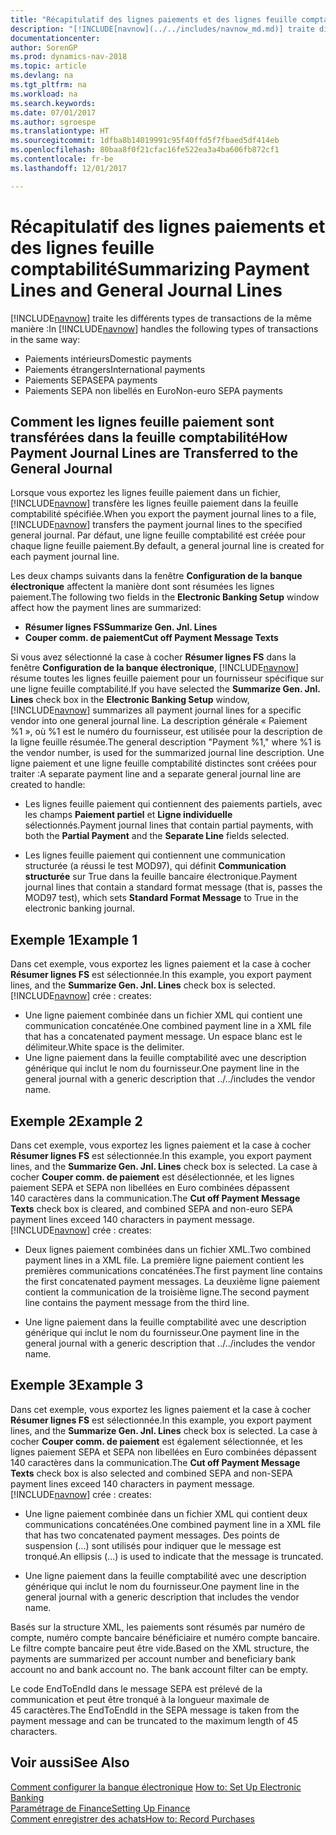 ```yaml
---
title: "Récapitulatif des lignes paiements et des lignes feuille comptabilité"
description: "[!INCLUDE[navnow](../../includes/navnow_md.md)] traite différents types de transactions de la même manière."
documentationcenter: 
author: SorenGP
ms.prod: dynamics-nav-2018
ms.topic: article
ms.devlang: na
ms.tgt_pltfrm: na
ms.workload: na
ms.search.keywords: 
ms.date: 07/01/2017
ms.author: sgroespe
ms.translationtype: HT
ms.sourcegitcommit: 1dfba8b14019991c95f40ffd5f7fbaed5df414eb
ms.openlocfilehash: 80baa8f0f21cfac16fe522ea3a4ba606fb872cf1
ms.contentlocale: fr-be
ms.lasthandoff: 12/01/2017

---
```

# <a name="summarizing-payment-lines-and-general-journal-lines"></a><span data-ttu-id="84359-103">Récapitulatif des lignes paiements et des lignes feuille comptabilité</span><span class="sxs-lookup"><span data-stu-id="84359-103">Summarizing Payment Lines and General Journal Lines</span></span>
<span data-ttu-id="84359-104">[!INCLUDE[navnow](../../includes/navnow_md.md)] traite les différents types de transactions de la même manière :</span><span class="sxs-lookup"><span data-stu-id="84359-104">In [!INCLUDE[navnow](../../includes/navnow_md.md)] handles the following types of transactions in the same way:</span></span>  

- <span data-ttu-id="84359-105">Paiements intérieurs</span><span class="sxs-lookup"><span data-stu-id="84359-105">Domestic payments</span></span>  
- <span data-ttu-id="84359-106">Paiements étrangers</span><span class="sxs-lookup"><span data-stu-id="84359-106">International payments</span></span>  
- <span data-ttu-id="84359-107">Paiements SEPA</span><span class="sxs-lookup"><span data-stu-id="84359-107">SEPA payments</span></span>  
- <span data-ttu-id="84359-108">Paiements SEPA non libellés en Euro</span><span class="sxs-lookup"><span data-stu-id="84359-108">Non-euro SEPA payments</span></span>  

## <a name="how-payment-journal-lines-are-transferred-to-the-general-journal"></a><span data-ttu-id="84359-109">Comment les lignes feuille paiement sont transférées dans la feuille comptabilité</span><span class="sxs-lookup"><span data-stu-id="84359-109">How Payment Journal Lines are Transferred to the General Journal</span></span>  
<span data-ttu-id="84359-110">Lorsque vous exportez les lignes feuille paiement dans un fichier, [!INCLUDE[navnow](../../includes/navnow_md.md)] transfère les lignes feuille paiement dans la feuille comptabilité spécifiée.</span><span class="sxs-lookup"><span data-stu-id="84359-110">When you export the payment journal lines to a file, [!INCLUDE[navnow](../../includes/navnow_md.md)] transfers the payment journal lines to the specified general journal.</span></span> <span data-ttu-id="84359-111">Par défaut, une ligne feuille comptabilité est créée pour chaque ligne feuille paiement.</span><span class="sxs-lookup"><span data-stu-id="84359-111">By default, a general journal line is created for each payment journal line.</span></span>  

<span data-ttu-id="84359-112">Les deux champs suivants dans la fenêtre **Configuration de la banque électronique** affectent la manière dont sont résumées les lignes paiement.</span><span class="sxs-lookup"><span data-stu-id="84359-112">The following two fields in the **Electronic Banking Setup** window affect how the payment lines are summarized:</span></span>  

- <span data-ttu-id="84359-113">**Résumer lignes FS**</span><span class="sxs-lookup"><span data-stu-id="84359-113">**Summarize Gen. Jnl. Lines**</span></span>  
- <span data-ttu-id="84359-114">**Couper comm. de paiement**</span><span class="sxs-lookup"><span data-stu-id="84359-114">**Cut off Payment Message Texts**</span></span>  

<span data-ttu-id="84359-115">Si vous avez sélectionné la case à cocher **Résumer lignes FS** dans la fenêtre **Configuration de la banque électronique**, [!INCLUDE[navnow](../../includes/navnow_md.md)] résume toutes les lignes feuille paiement pour un fournisseur spécifique sur une ligne feuille comptabilité.</span><span class="sxs-lookup"><span data-stu-id="84359-115">If you have selected the **Summarize Gen. Jnl. Lines** check box in the **Electronic Banking Setup** window, [!INCLUDE[navnow](../../includes/navnow_md.md)] summarizes all payment journal lines for a specific vendor into one general journal line.</span></span> <span data-ttu-id="84359-116">La description générale « Paiement %1 », où %1 est le numéro du fournisseur, est utilisée pour la description de la ligne feuille résumée.</span><span class="sxs-lookup"><span data-stu-id="84359-116">The general description "Payment %1," where %1 is the vendor number, is used for the summarized journal line description.</span></span> <span data-ttu-id="84359-117">Une ligne paiement et une ligne feuille comptabilité distinctes sont créées pour traiter :</span><span class="sxs-lookup"><span data-stu-id="84359-117">A separate payment line and a separate general journal line are created to handle:</span></span>  

- <span data-ttu-id="84359-118">Les lignes feuille paiement qui contiennent des paiements partiels, avec les champs **Paiement partiel** et **Ligne individuelle** sélectionnés.</span><span class="sxs-lookup"><span data-stu-id="84359-118">Payment journal lines that contain partial payments, with both the **Partial Payment** and the **Separate Line** fields selected.</span></span>  

- <span data-ttu-id="84359-119">Les lignes feuille paiement qui contiennent une communication structurée (a réussi le test MOD97), qui définit **Communication structurée** sur True dans la feuille bancaire électronique.</span><span class="sxs-lookup"><span data-stu-id="84359-119">Payment journal lines that contain a standard format message (that is, passes the MOD97 test), which sets **Standard Format Message** to True in the electronic banking journal.</span></span>  

## <a name="example-1"></a><span data-ttu-id="84359-120">Exemple 1</span><span class="sxs-lookup"><span data-stu-id="84359-120">Example 1</span></span>  
<span data-ttu-id="84359-121">Dans cet exemple, vous exportez les lignes paiement et la case à cocher **Résumer lignes FS** est sélectionnée.</span><span class="sxs-lookup"><span data-stu-id="84359-121">In this example, you export payment lines, and the **Summarize Gen. Jnl. Lines** check box is selected.</span></span> [!INCLUDE[navnow](../../includes/navnow_md.md)]<span data-ttu-id="84359-122"> crée :</span><span class="sxs-lookup"><span data-stu-id="84359-122"> creates:</span></span>  

- <span data-ttu-id="84359-123">Une ligne paiement combinée dans un fichier XML qui contient une communication concaténée.</span><span class="sxs-lookup"><span data-stu-id="84359-123">One combined payment line in a XML file that has a concatenated payment message.</span></span> <span data-ttu-id="84359-124">Un espace blanc est le délimiteur.</span><span class="sxs-lookup"><span data-stu-id="84359-124">White space is the delimiter.</span></span>  
- <span data-ttu-id="84359-125">Une ligne paiement dans la feuille comptabilité avec une description générique qui inclut le nom du fournisseur.</span><span class="sxs-lookup"><span data-stu-id="84359-125">One payment line in the general journal with a generic description that ../../includes the vendor name.</span></span>  

## <a name="example-2"></a><span data-ttu-id="84359-126">Exemple 2</span><span class="sxs-lookup"><span data-stu-id="84359-126">Example 2</span></span>  
<span data-ttu-id="84359-127">Dans cet exemple, vous exportez les lignes paiement et la case à cocher **Résumer lignes FS** est sélectionnée.</span><span class="sxs-lookup"><span data-stu-id="84359-127">In this example, you export payment lines, and the **Summarize Gen. Jnl. Lines** check box is selected.</span></span> <span data-ttu-id="84359-128">La case à cocher **Couper comm. de paiement** est désélectionnée, et les lignes paiement SEPA et SEPA non libellées en Euro combinées dépassent 140 caractères dans la communication.</span><span class="sxs-lookup"><span data-stu-id="84359-128">The **Cut off Payment Message Texts** check box is cleared, and combined SEPA and non-euro SEPA payment lines exceed 140 characters in payment message.</span></span> [!INCLUDE[navnow](../../includes/navnow_md.md)]<span data-ttu-id="84359-129"> crée :</span><span class="sxs-lookup"><span data-stu-id="84359-129"> creates:</span></span>  

- <span data-ttu-id="84359-130">Deux lignes paiement combinées dans un fichier XML.</span><span class="sxs-lookup"><span data-stu-id="84359-130">Two combined payment lines in a XML file.</span></span> <span data-ttu-id="84359-131">La première ligne paiement contient les premières communications concaténées.</span><span class="sxs-lookup"><span data-stu-id="84359-131">The first payment line contains the first concatenated payment messages.</span></span> <span data-ttu-id="84359-132">La deuxième ligne paiement contient la communication de la troisième ligne.</span><span class="sxs-lookup"><span data-stu-id="84359-132">The second payment line contains the payment message from the third line.</span></span>  

- <span data-ttu-id="84359-133">Une ligne paiement dans la feuille comptabilité avec une description générique qui inclut le nom du fournisseur.</span><span class="sxs-lookup"><span data-stu-id="84359-133">One payment line in the general journal with a generic description that ../../includes the vendor name.</span></span>  

## <a name="example-3"></a><span data-ttu-id="84359-134">Exemple 3</span><span class="sxs-lookup"><span data-stu-id="84359-134">Example 3</span></span>  
<span data-ttu-id="84359-135">Dans cet exemple, vous exportez les lignes paiement et la case à cocher **Résumer lignes FS** est sélectionnée.</span><span class="sxs-lookup"><span data-stu-id="84359-135">In this example, you export payment lines, and the **Summarize Gen. Jnl. Lines** check box is selected.</span></span> <span data-ttu-id="84359-136">La case à cocher **Couper comm. de paiement** est également sélectionnée, et les lignes paiement SEPA et SEPA non libellées en Euro combinées dépassent 140 caractères dans la communication.</span><span class="sxs-lookup"><span data-stu-id="84359-136">The **Cut off Payment Message Texts** check box is also selected and combined SEPA and non-SEPA payment lines exceed 140 characters in payment message.</span></span> [!INCLUDE[navnow](../../includes/navnow_md.md)]<span data-ttu-id="84359-137"> crée :</span><span class="sxs-lookup"><span data-stu-id="84359-137"> creates:</span></span>  

- <span data-ttu-id="84359-138">Une ligne paiement combinée dans un fichier XML qui contient deux communications concaténées.</span><span class="sxs-lookup"><span data-stu-id="84359-138">One combined payment line in a XML file that has two concatenated payment messages.</span></span> <span data-ttu-id="84359-139">Des points de suspension (...) sont utilisés pour indiquer que le message est tronqué.</span><span class="sxs-lookup"><span data-stu-id="84359-139">An ellipsis (…) is used to indicate that the message is truncated.</span></span>  

- <span data-ttu-id="84359-140">Une ligne paiement dans la feuille comptabilité avec une description générique qui inclut le nom du fournisseur.</span><span class="sxs-lookup"><span data-stu-id="84359-140">One payment line in the general journal with a generic description that includes the vendor name.</span></span>  

<span data-ttu-id="84359-141">Basés sur la structure XML, les paiements sont résumés par numéro de compte, numéro compte bancaire bénéficiaire et numéro compte bancaire. Le filtre compte bancaire peut être vide.</span><span class="sxs-lookup"><span data-stu-id="84359-141">Based on the XML structure, the payments are summarized per account number and beneficiary bank account no and bank account no. The bank account filter can be empty.</span></span>  

<span data-ttu-id="84359-142">Le code EndToEndId dans le message SEPA est prélevé de la communication et peut être tronqué à la longueur maximale de 45 caractères.</span><span class="sxs-lookup"><span data-stu-id="84359-142">The EndToEndId in the SEPA message is taken from the payment message and can be truncated to the maximum length of 45 characters.</span></span>  

## <a name="see-also"></a><span data-ttu-id="84359-143">Voir aussi</span><span class="sxs-lookup"><span data-stu-id="84359-143">See Also</span></span>  
 <span data-ttu-id="84359-144">[Comment configurer la banque électronique](how-to-set-up-electronic-banking.md) </span><span class="sxs-lookup"><span data-stu-id="84359-144">[How to: Set Up Electronic Banking](how-to-set-up-electronic-banking.md) </span></span>  
 [<span data-ttu-id="84359-145">Paramétrage de Finance</span><span class="sxs-lookup"><span data-stu-id="84359-145">Setting Up Finance</span></span>](../../finance-setup-finance.md)  
 [<span data-ttu-id="84359-146">Comment enregistrer des achats</span><span class="sxs-lookup"><span data-stu-id="84359-146">How to: Record Purchases</span></span>](../../purchasing-how-record-purchases.md) 

